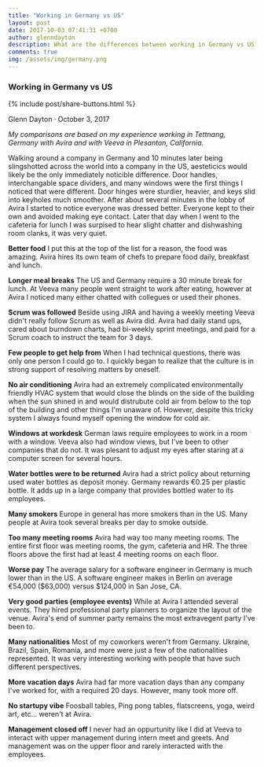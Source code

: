 ```yaml
---
title: "Working in Germany vs US"
layout: post
date: 2017-10-03 07:41:31 +0700
author: glenndayton
description: What are the differences between working in Germany vs US?
comments: true
img: /assets/img/germany.png
---
```

### Working in Germany vs US

{% include post/share-buttons.html %}

Glenn Dayton &middot; October 3, 2017

*My comparisons are based on my experience working in Tettnang, Germany with Avira and with Veeva in Plesanton, California.*

Walking around a company in Germany and 10 minutes later being slingshotted across the world into a company in the US, aesteticics would likely be the only immediately noticible difference. Door handles, interchangable space dividers, and many windows were the first things I noticed that were different. Door hinges were sturdier, heavier, and keys slid into keyholes much smoother. After about several minutes in the lobby of Avira I started to notice everyone was dressed better. Everyone kept to their own and avoided making eye contact. Later that day when I went to the cafeteria for lunch I was surpised to hear slight chatter and dishwashing room clanks, it was very quiet.

**Better food** I put this at the top of the list for a reason, the food was amazing. Avira hires its own team of chefs to prepare food daily, breakfast and lunch.

**Longer meal breaks** The US and Germany require a 30 minute break for lunch. At Veeva many people went straight to work after eating, however at Avira I noticed many either chatted with collegues or used their phones.

**Scrum was followed** Beside using JIRA and having a weekly meeting Veeva didn't really follow Scrum as well as Avira did. Avira had daily stand ups, cared about burndown charts, had bi-weekly sprint meetings, and paid for a Scrum coach to instruct the team for 3 days.

**Few people to get help from** When I had technical questions, there was only one person I could go to. I quickly began to realize that the culture is in strong support of resolving matters by oneself.

**No air conditioning** Avira had an extremely complicated environmentally friendly HVAC system that would close the blinds on the side of the building when the sun shined in and would distrubute cold air from below to the top of the building and other things I'm unaware of. However, despite this tricky system I always found myself opening the window for cold air.

**Windows at workdesk** German laws require employees to work in a room with a window. Veeva also had window views, but I've been to other companies that do not. It was plesant to adjust my eyes after staring at a computer screen for several hours.

**Water bottles were to be returned** Avira had a strict policy about returning used water bottles as deposit money. Germany rewards €0.25 per plastic bottle. It adds up in a large company that provides bottled water to its employees.

**Many smokers** Europe in general has more smokers than in the US. Many people at Avira took several breaks per day to smoke outside.

**Too many meeting rooms** Avira had way too many meeting rooms. The entire first floor was meeting rooms, the gym, cafeteria and HR. The three floors above the first had at least 4 meeting rooms on each floor.

**Worse pay** The average salary for a software engineer in Germany is much lower than in the US. A software engineer makes in Berlin on average €54,000 ($63,000) versus $124,000 in San Jose, CA.

**Very good parties (employee events)** While at Avira I attended several events. They hired professional party planners to organize the layout of the venue. Avira's end of summer party remains the most extravegent party I've been to.

**Many nationalities** Most of my coworkers weren't from Germany. Ukraine, Brazil, Spain, Romania, and more were just a few of the nationalities represented. It was very interesting working with people that have such different perspectives.

**More vacation days** Avira had far more vacation days than any company I've worked for, with a required 20 days. However, many took more off.

**No startupy vibe** Foosball tables, Ping pong tables, flatscreens, yoga, weird art, etc... weren't at Avira.

**Management closed off** I never had an oppurtunity like I did at Veeva to interact with upper management during intern meet and greets. And management was on the upper floor and rarely interacted with the employees.